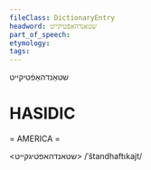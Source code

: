 ```yaml
---
fileClass: DictionaryEntry
headword: שטאַנדהאַפֿטיקייט
part_of_speech: 
etymology: 
tags: 
---
```

שטאַנדהאַפֿטיקייט

HASIDIC
=======
= AMERICA = 

<שטאנדהאפטיגקייט>
/ˈštandhaftɩkajt/